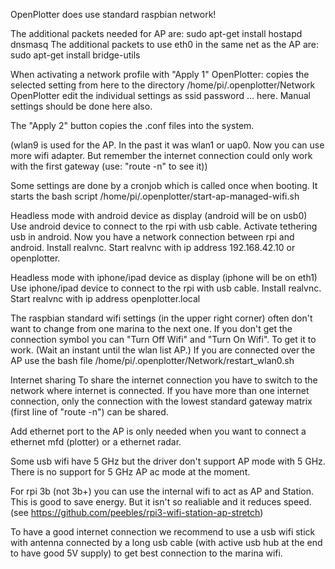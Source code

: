 OpenPlotter does use standard raspbian network!

The additional packets needed for AP are:
sudo apt-get install hostapd dnsmasq
The additional packets to use eth0 in the same net as the AP are:
sudo apt-get install bridge-utils

When activating a network profile with "Apply 1" OpenPlotter: copies the selected setting from here to the directory /home/pi/.openplotter/Network
OpenPlotter edit the individual settings as ssid password ... here.
Manual settings should be done here also.

The "Apply 2" button copies the .conf files into the system.

(wlan9 is used for the AP. In the past it was wlan1 or uap0. Now you can use more wifi adapter. But remember the internet connection could only work with the first gateway (use: "route -n" to see it)) 

Some settings are done by a cronjob which is called once when booting.
It starts the bash script /home/pi/.openplotter/start-ap-managed-wifi.sh

Headless mode with android device as display (android will be on usb0)
Use android device to connect to the rpi with usb cable.
Activate tethering usb in android.
Now you have a network connection between rpi and android.
Install realvnc.
Start realvnc with ip address 192.168.42.10 or openplotter.

Headless mode with iphone/ipad device as display (iphone will be on eth1)
Use iphone/ipad device to connect to the rpi with usb cable.
Install realvnc.
Start realvnc with ip address openplotter.local

The raspbian standard wifi settings (in the upper right corner) often don't want to change from one marina to the next one.
If you don't get the connection symbol you can "Turn Off Wifi" and "Turn On Wifi". To get it to work. (Wait an instant until the wlan list AP.)
If you are connected over the AP use the
bash file /home/pi/.openplotter/Network/restart_wlan0.sh

Internet sharing
To share the internet connection you have to switch to the network where internet is connected.
If you have more than one internet connection, only the connection with the lowest standard gateway matrix (first line of "route -n") can be shared.

Add ethernet port to the AP is only needed when you want to connect a ethernet mfd (plotter) or a ethernet radar.

Some usb wifi have 5 GHz but the driver don't support AP mode with 5 GHz.
There is no support for 5 GHz AP ac mode at the moment. 

For rpi 3b (not 3b+) you can use the internal wifi to act as AP and Station. This is good to save energy. But it isn't so realiable and it reduces speed.
(see https://github.com/peebles/rpi3-wifi-station-ap-stretch)

To have a good internet connection we recommend to use a usb wifi stick with antenna connected by a long usb cable (with active usb hub at the end to have good 5V supply)
to get best connection to the marina wifi.
